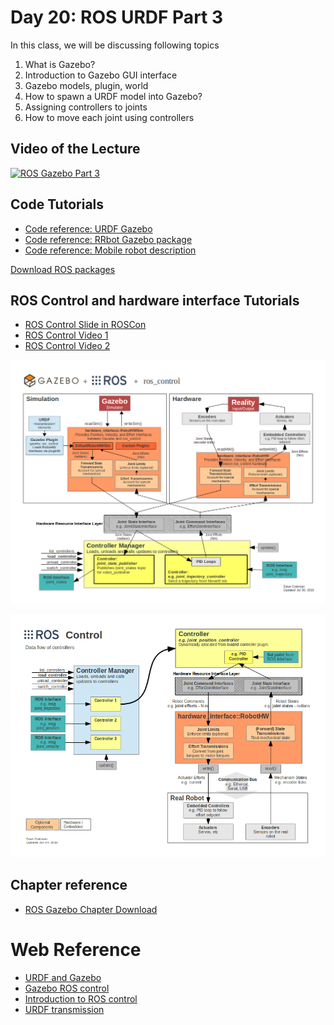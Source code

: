 # Day 20: ROS URDF Part 3

In this class, we will be discussing following topics

1. What is Gazebo?
2. Introduction to Gazebo GUI interface
3. Gazebo models, plugin, world
4. How to spawn a URDF model into Gazebo?
5. Assigning controllers to joints
6. How to move each joint using controllers


## Video of the Lecture

[![ROS Gazebo Part 3](https://img.youtube.com/vi/rCuy6kQw6Qo/0.jpg)](https://drive.google.com/file/d/1-1naQ1LtgK0D6VE-p4BB2HHZbZT-EMyE/view?usp=sharing)


## Code Tutorials

* [Code reference: URDF Gazebo](https://github.com/ros/urdf_sim_tutorial)
* [Code reference: RRbot Gazebo package](http://gazebosim.org/tutorials?tut=ros_urdf)
* [Code reference: Mobile robot description](code/mobile_description)

[Download ROS packages](code/)


## ROS Control and hardware interface Tutorials

* [ROS Control Slide in ROSCon](https://roscon.ros.org/2014/wp-content/uploads/2014/07/ros_control_an_overview.pdf)
* [ROS Control Video 1](https://vimeo.com/107507546)
* [ROS Control Video 2](https://vimeo.com/107507546)

![ROS Control and Hardware interface](./img/Gazebo_ros_transmission.png)

![ROS Control and Hardware interface1](./img/gazebo_ros_control.png)


## Chapter reference

* [ROS Gazebo Chapter Download](chapter_reference/gazebo_ros.pdf)

# Web Reference

* [URDF and Gazebo](http://gazebosim.org/tutorials?tut=ros_urdf)
* [Gazebo ROS control](http://gazebosim.org/tutorials/?tut=ros_control)
* [Introduction to ROS control](http://wiki.ros.org/ros_control)
* [URDF transmission](https://wiki.ros.org/urdf/XML/Transmission)
